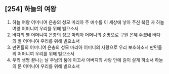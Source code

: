 ## [254] 하늘의 여왕

1) 하늘 여왕 어머니여 은총의 성모 마리아 주 예수를 이 세상에 낳아 주신 복된 자 하늘 여왕 어머니여 우리를 위해 빌으소서  
2) 바다의 별 어머니여 은총의 성모 마리아 어머니의 순명으로 구원 은혜 주셨네 바다의 별 어머니여 우리를 위해 빌으소서  
3) 만민들의 어머니여 은총의 성모 마리아 어머니의 사랑으로 우리 보호하소서 만민들의 어머니여 우리를 위해 빌으소서  
4) 우리 생명 끝나는 날 주님의 품에 이끄사 아버지의 사랑 안에 길이 살게 하소서 하늘의 문 어머니여 우리를 위해 빌으소서
